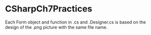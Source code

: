 # CSharpCh7Practices
Each Form object and function in .cs and .Designer.cs is based on the design of the .png picture with the same file name.
